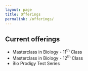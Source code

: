 ```yaml
---
layout: page
title: Offerings
permalink: /offerings/
---
```


## Current offerings

- Masterclass in Biology - 11<sup>th</sup> Class
- Masterclass in Biology - 12<sup>th</sup> Class
- Bio Prodigy Test Series

<link rel="stylesheet" href="/styles/custom.css">
